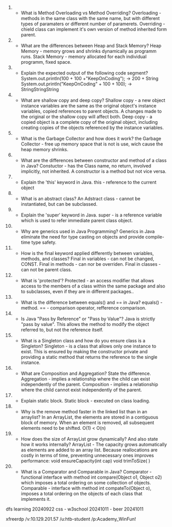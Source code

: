 1.	- What is Method Overloading vs Method Overriding?
        Overloading - methods in the same class with the same name, but with different types of paramaters or different number of paramerets.
        Overriding - chield class can implement it's own version of method inherited form parent.
2.	- What are the differences between Heap and Stack Memory?
        Heap Memory - memory grows and shrinks dynamically as programm runs.
        Stack Memory - memory allocated for each individual programm, fixed space.
3.	- Explain the expected output of the following code segment?
        System.out.println(100 + 100 +"KeepOnCoding"); -> 200 + String
        System.out.println("KeepOnCoding" + 100 + 100); -> StringStringString
4.	- What are shallow copy and deep copy?
        Shallow copy -  a new object instance variables are the same as the original object's instance variables, copied references to parent objects. A changes made to the original or the shallow copy will affect both.
        Deep copy - a copied object is a complete copy of the original object, including creating copies of the objects referenced by the instance variables.
5.	- What is the Garbage Collector and how does it work?
        the Garbage Collector - free up memory space that is not is use, wich cause the heap memory shrinks.
6.	- What are the differences between constructor and method of a class in Java?
        Constuctor - has the Class name, no return, involved implicitly, not inherited. A constructor is a method but not vice versa.
7.	- Explain the 'this' keyword in Java.
        this - reference to the current object
8.	- What is an abstract class?
        An Adstract class - cannot be instantiated, but can be subclassed.
9.	- Explain the 'super' keyword in Java.
        super -  is a reference variable which is used to refer immediate parent class object.
10.	- Why are generics used in Java Programming?
         Generics in Java eliminate the need for type casting on objects and provide compile-time type safety.
11.	- How is the final keyword applied differently between variables, methods, and classes?
         Final in variables - can not be changed, CONST.
         Final in methods - can nor be overriden.
         Final in classes - can not be parent class.
12.	- What is 'protected'?
         Protected - an access modifier that allows access to the members of a class within the same package and also to subclasses, even if they are in different packages..
13.	- What is the difference between equals() and == in Java?
         equals() - method.
         == - comparison operator, refference comparison.
14.	- Is Java "Pass by Reference" or "Pass by Value"?
         Java is strictly "pass by value". This allows the method to modify the object referred to, but not the reference itself.
15.	- What is a Singleton class and how do you ensure class is a Singleton?
         Singleton - is a class that allows only one instance to exist. This is ensured by making the constructor private and providing a static method that returns the reference to the single instance.
16.	- What are Composition and Aggregation? State the difference.
         Aggregation - implies a relationship where the child can exist independently of the parent.
         Composition - implies a relationship where the child cannot exist independently of the parent.
17.	- Explain static block.
         Static block - executed on class loading.
18.	- Why is the remove method faster in the linked list than in an arraylist?
         In an ArrayList, the elements are stored in a contiguous block of memory. When an element is removed, all subsequent elements need to be shifted. O(1) < O(n)
19.	- How does the size of ArrayList grow dynamically? And also state how it works internally?
         ArrayList - The capacity grows automatically as elements are added to an array list. Because reallocations are costly in terms of time, preventing unnecessary ones improves performance:
         void ensureCapacity(int cap)
         void trimToSize( )
20.	- What is a Comparator and Comparable in Java?
         Comparator - functional interface with method int compare(Object o1, Object o2) 	which imposes a total ordering on some collection of objects.
         Comparable - interface with method  int compateTo(Object o), imposes a total 	ordering on the objects of each class that implements it.


dfs learning
20240922 css - w3school
20241011 - beer
20241011


xfreerdp /v:10.129.201.57 /u:htb-student /p:Academy_WinFun!